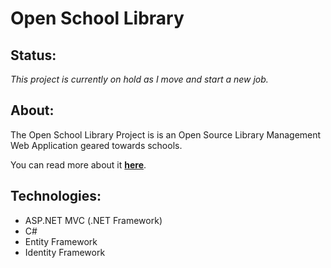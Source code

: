 # Open School Library

## Status:
_This project is currently on hold as I move and start a new job._

## About:

The Open School Library Project is is an Open Source Library Management Web Application geared towards schools.

You can read more about it **[here](http://www.thatamazingprogrammer.com/portfolio/open-school-library/)**.

## Technologies:
- ASP.NET MVC (.NET Framework)
- C#
- Entity Framework
- Identity Framework
